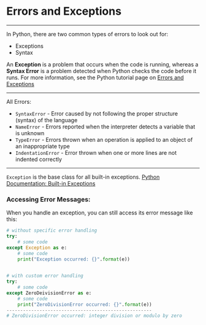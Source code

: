 # Errors and Exceptions
---
In Python, there are two common types of errors to look out for:
+ Exceptions
+ Syntax

An **Exception** is a problem that occurs when the code is running, whereas a **Syntax Error** is a problem detected when Python checks the code before it runs. For more information, see the Python tutorial page on [Errors and Exceptions](https://docs.python.org/3/tutorial/errors.html)

---
All Errors:
+ `SyntaxError` - Error caused by not following the proper structure (syntax) of the language
+ `NameError` - Errors reported when the interpreter detects a variable that is unknown
+ `TypeError` - Errors thrown when an operation is applied to an object of an inappropriate type
+ `IndentationError` - Error thrown when one or more lines are not indented correctly


---
`Exception` is the base class for all built-in exceptions.
[Python Documentation: Built-in Exceptions](https://docs.python.org/3/library/exceptions.html#bltin-exceptions)

### Accessing Error Messages:
When you handle an exception, you can still access its error message like this:
```py
# without specific error handling
try:
	# some code
except Exception as e:
	# some code
	print("Exception occurred: {}".format(e))
	

# with custom error handling
try:
	# some code
except ZeroDeivisionError as e:
	# some code
	print("ZeroDivisionError occurred: {}".format(e))
-----------------------------------------------------
# ZeroDivisionError occurred: integer division or modulo by zero
```